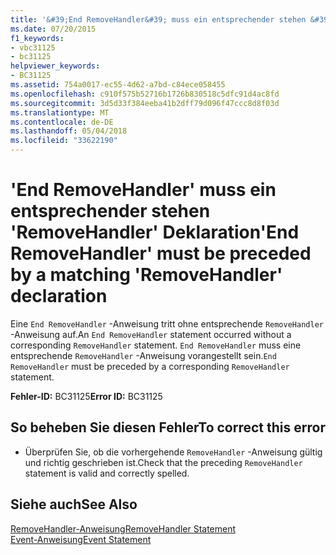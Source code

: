```yaml
---
title: '&#39;End RemoveHandler&#39; muss ein entsprechender stehen &#39;RemoveHandler&#39; Deklaration'
ms.date: 07/20/2015
f1_keywords:
- vbc31125
- bc31125
helpviewer_keywords:
- BC31125
ms.assetid: 754a0017-ec55-4d62-a7bd-c84ece058455
ms.openlocfilehash: c910f575b52716b1726b830518c5dfc91d4ac8fd
ms.sourcegitcommit: 3d5d33f384eeba41b2dff79d096f47ccc8d8f03d
ms.translationtype: MT
ms.contentlocale: de-DE
ms.lasthandoff: 05/04/2018
ms.locfileid: "33622190"
---
```

# <a name="39end-removehandler39-must-be-preceded-by-a-matching-39removehandler39-declaration"></a><span data-ttu-id="2a0f0-102">&#39;End RemoveHandler&#39; muss ein entsprechender stehen &#39;RemoveHandler&#39; Deklaration</span><span class="sxs-lookup"><span data-stu-id="2a0f0-102">&#39;End RemoveHandler&#39; must be preceded by a matching &#39;RemoveHandler&#39; declaration</span></span>
<span data-ttu-id="2a0f0-103">Eine `End RemoveHandler` -Anweisung tritt ohne entsprechende `RemoveHandler` -Anweisung auf.</span><span class="sxs-lookup"><span data-stu-id="2a0f0-103">An `End RemoveHandler` statement occurred without a corresponding `RemoveHandler` statement.</span></span> <span data-ttu-id="2a0f0-104">`End RemoveHandler` muss eine entsprechende `RemoveHandler` -Anweisung vorangestellt sein.</span><span class="sxs-lookup"><span data-stu-id="2a0f0-104">`End RemoveHandler` must be preceded by a corresponding `RemoveHandler` statement.</span></span>  
  
 <span data-ttu-id="2a0f0-105">**Fehler-ID:** BC31125</span><span class="sxs-lookup"><span data-stu-id="2a0f0-105">**Error ID:** BC31125</span></span>  
  
## <a name="to-correct-this-error"></a><span data-ttu-id="2a0f0-106">So beheben Sie diesen Fehler</span><span class="sxs-lookup"><span data-stu-id="2a0f0-106">To correct this error</span></span>  
  
-   <span data-ttu-id="2a0f0-107">Überprüfen Sie, ob die vorhergehende `RemoveHandler` -Anweisung gültig und richtig geschrieben ist.</span><span class="sxs-lookup"><span data-stu-id="2a0f0-107">Check that the preceding `RemoveHandler` statement is valid and correctly spelled.</span></span>  
  
## <a name="see-also"></a><span data-ttu-id="2a0f0-108">Siehe auch</span><span class="sxs-lookup"><span data-stu-id="2a0f0-108">See Also</span></span>  
 [<span data-ttu-id="2a0f0-109">RemoveHandler-Anweisung</span><span class="sxs-lookup"><span data-stu-id="2a0f0-109">RemoveHandler Statement</span></span>](../../visual-basic/language-reference/statements/removehandler-statement.md)  
 [<span data-ttu-id="2a0f0-110">Event-Anweisung</span><span class="sxs-lookup"><span data-stu-id="2a0f0-110">Event Statement</span></span>](../../visual-basic/language-reference/statements/event-statement.md)

